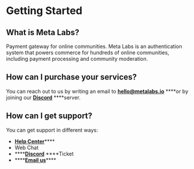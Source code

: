 # Getting Started

## What is Meta Labs?

Payment gateway for online communities. Meta Labs is an authentication system that powers commerce for hundreds of online communities, including payment processing and community moderation.

## How can I purchase your services?

You can reach out to us by writing an email to [**hello@metalabs.io**](mailto:hello@metalabs.io) ****or by joining our [**Discord**](https://discord.metalabs.io/) ****server.

## How can I get support?

You can get support in different ways:

* [**Help Center**](https://help.metalabs.io/)\*\*\*\*
* Web Chat
* \*\*\*\*[**Discord**](https://discord.metalabs.io/) ****Ticket
* \*\*\*\*[**Email us**](mailto:support@metalabs.io)\*\*\*\*


